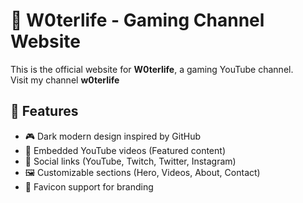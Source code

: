 # 🌊 W0terlife - Gaming Channel Website

This is the official website for **W0terlife**, a gaming YouTube channel.  
Visit my channel **w0terlife**

## 🚀 Features
- 🎮 Dark modern design inspired by GitHub
- 🎥 Embedded YouTube videos (Featured content)  
- 🔗 Social links (YouTube, Twitch, Twitter, Instagram)  
- 🖼️ Customizable sections (Hero, Videos, About, Contact)  
- 📌 Favicon support for branding  
